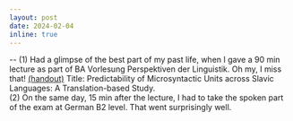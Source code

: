 ```yaml
---
layout: post
date: 2024-02-04
inline: true
---
```


-- (1) Had a glimpse of the best part of my past life, when I gave a 90 min lecture as part of BA Vorlesung Perspektiven der Linguistik. Oh my, I miss that! <a href="assets/pdf/perspektiven_translation_handout.pdf" target="blank">(handout)</a>
Title: Predictability of Microsyntactic Units across Slavic Languages: A Translation-based Study.<br>
(2) On the same day, 15 min after the lecture, I had to take the spoken part of the exam at German B2 level. That went surprisingly well.


